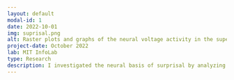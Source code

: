 ```yaml
---
layout: default
modal-id: 1
date: 2022-10-01
img: suprisal.png
alt: Raster plots and graphs of the neural voltage activity in the superior temporal gyrus region of the brain for Cars 2. Surprisal was computed as the negative log of word probability, using word probabilities from the GPT-2 language model.
project-date: October 2022
lab: MIT InfoLab
type: Research
description: I investigated the neural basis of surprisal by analyzing relationship between cognitive activity and surprisal scores, given 55h+ of intracranial recordings and annotated treebank. In this project, we computed word probabilities for our surprisal scores using LSTM, n-gram, and GPT-2 models.
---
```


